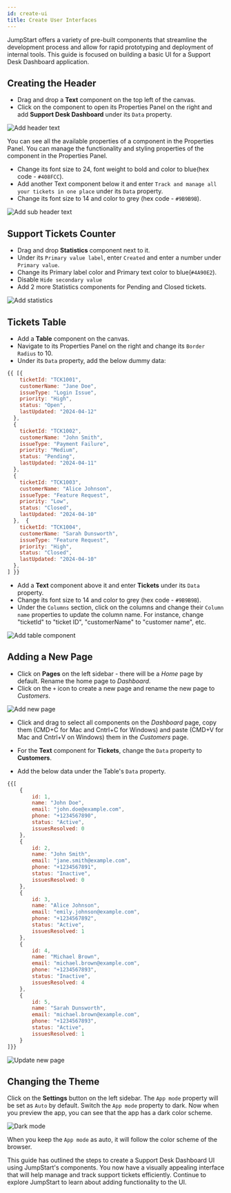 ```yaml
---
id: create-ui
title: Create User Interfaces
---
```


JumpStart offers a variety of pre-built components that streamline the development process and allow for rapid prototyping and deployment of internal tools. This guide is focused on building a basic UI for a Support Desk Dashboard application.

## Creating the Header
- Drag and drop a **Text** component on the top left of the canvas. 
- Click on the component to open its Properties Panel on the right and add **Support Desk Dashboard** under its `Data` property.  

<div style={{textAlign: 'center', marginBottom:'15px'}}>
    <img className="screenshot-full" src="/img/v2-beta/app-builder/walkthrough/create-ui/add-header-text.png" alt="Add header text" />
</div>

You can see all the available properties of a component in the Properties Panel. You can manage the functionality and styling properties of the component in the Properties Panel.

- Change its font size to 24, font weight to bold and color to blue(hex code - `#408FCC`). 
- Add another Text component below it and enter `Track and manage all your tickets in one place` under its `Data` property.
- Change its font size to 14 and color to grey (hex code - `#9B9B9B`).

<div style={{textAlign: 'center', marginBottom:'15px'}}>
    <img className="screenshot-full" src="/img/v2-beta/app-builder/walkthrough/create-ui/add-sub-header-text.png" alt="Add sub header text" />
</div>

## Support Tickets Counter
- Drag and drop **Statistics** component next to it. 
- Under its `Primary value label`, enter `Created` and enter a number under `Primary value`. 
- Change its Primary label color and Primary text color to blue(`#4A90E2`).
- Disable `Hide secondary value` 
- Add 2 more Statistics components for Pending and Closed tickets. 

<div style={{textAlign: 'center', marginBottom:'15px'}}>
    <img className="screenshot-full" src="/img/v2-beta/app-builder/walkthrough/create-ui/add-statistics.png" alt="Add statistics" />
</div>

## Tickets Table
- Add a **Table** component on the canvas. 
- Navigate to its Properties Panel on the right and change its `Border Radius` to 10.  
- Under its `Data` property, add the below dummy data:

```js
{{ [{
    ticketId: "TCK1001",
    customerName: "Jane Doe",
    issueType: "Login Issue",
    priority: "High",
    status: "Open",
    lastUpdated: "2024-04-12"
  },
  {
    ticketId: "TCK1002",
    customerName: "John Smith",
    issueType: "Payment Failure",
    priority: "Medium",
    status: "Pending",
    lastUpdated: "2024-04-11"
  },
  {
    ticketId: "TCK1003",
    customerName: "Alice Johnson",
    issueType: "Feature Request",
    priority: "Low",
    status: "Closed",
    lastUpdated: "2024-04-10"
  },  {
    ticketId: "TCK1004",
    customerName: "Sarah Dunsworth",
    issueType: "Feature Request",
    priority: "High",
    status: "Closed",
    lastUpdated: "2024-04-10"
  },
] }}
```

- Add a **Text** component above it and enter **Tickets** under its `Data` property.
- Change its font size to 14 and color to grey (hex code - `#9B9B9B`).
- Under the `Columns` section, click on the columns and change their `Column name` properties to update the column name. For instance, change "ticketId" to "ticket ID", "customerName" to "customer name", etc. 


<div style={{textAlign: 'center', marginBottom:'15px'}}>
    <img className="screenshot-full" src="/img/v2-beta/app-builder/walkthrough/create-ui/add-table.png" alt="Add table component" />
</div>



## Adding a New Page
- Click on **Pages** on the left sidebar - there will be a *Home* page by default. Rename the home page to <i>Dashboard</i>.
- Click on the `+` icon to create a new page and rename the new page to <i>Customers</i>.

<div style={{textAlign: 'center', marginBottom:'15px'}}>
    <img className="screenshot-full" src="/img/v2-beta/app-builder/walkthrough/create-ui/create-new-page.png" alt="Add new page" />
</div>

- Click and drag to select all components on the *Dashboard* page, copy them (CMD+C for Mac and Cntrl+C for Windows) and paste (CMD+V for Mac and Cntrl+V on Windows) them in the <i>Customers</i> page.


- For the **Text** component for **Tickets**, change the `Data` property to **Customers**.
- Add the below data under the Table's `Data` property.
```js
{{[
    {
        id: 1,
        name: "John Doe",
        email: "john.doe@example.com",
        phone: "+1234567890",
        status: "Active",
        issuesResolved: 0
    },
    {
        id: 2,
        name: "John Smith",
        email: "jane.smith@example.com",
        phone: "+1234567891",
        status: "Inactive",
        issuesResolved: 0
    },
    {
        id: 3,
        name: "Alice Johnson",
        email: "emily.johnson@example.com",
        phone: "+1234567892",
        status: "Active",
        issuesResolved: 1
    },
    {
        id: 4,
        name: "Michael Brown",
        email: "michael.brown@example.com",
        phone: "+1234567893",
        status: "Inactive",
        issuesResolved: 4
    },
    {
        id: 5,
        name: "Sarah Dunsworth",
        email: "michael.brown@example.com",
        phone: "+1234567893",
        status: "Active",
        issuesResolved: 1
    }
]}}
```
<div style={{textAlign: 'center', marginBottom:'15px'}}>
    <img className="screenshot-full" src="/img/v2-beta/app-builder/walkthrough/create-ui/update-new-page.png" alt="Update new page" />
</div>

## Changing the Theme

Click on the **Settings** button on the left sidebar. The `App mode` property will be set as `Auto` by default. Switch the `App mode` property to dark. Now when you preview the app, you can see that the app has a dark color scheme. 

<div style={{textAlign: 'center', marginBottom:'15px'}}>
    <img className="screenshot-full" src="/img/v2-beta/app-builder/walkthrough/create-ui/dark-color-scheme.png" alt="Dark mode" />
</div>


When you keep the `App mode` as auto, it will follow the color scheme of the browser.


This guide has outlined the steps to create a Support Desk Dashboard UI using JumpStart's components. You now have a visually appealing interface that will help manage and track support tickets efficiently. Continue to explore JumpStart to learn about adding functionality to the UI. 